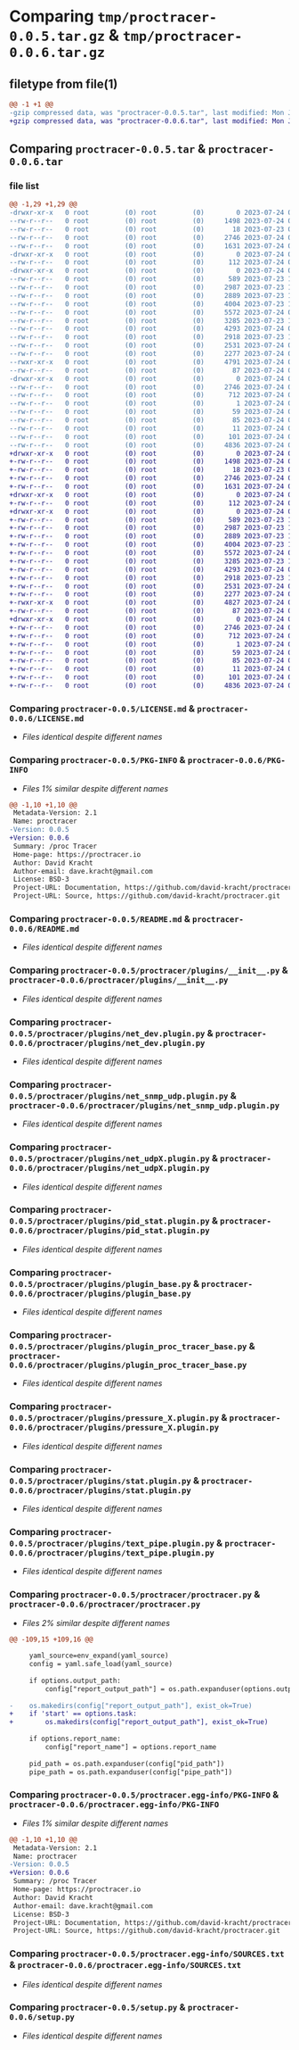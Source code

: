 # Comparing `tmp/proctracer-0.0.5.tar.gz` & `tmp/proctracer-0.0.6.tar.gz`

## filetype from file(1)

```diff
@@ -1 +1 @@
-gzip compressed data, was "proctracer-0.0.5.tar", last modified: Mon Jul 24 08:43:28 2023, max compression
+gzip compressed data, was "proctracer-0.0.6.tar", last modified: Mon Jul 24 08:52:03 2023, max compression
```

## Comparing `proctracer-0.0.5.tar` & `proctracer-0.0.6.tar`

### file list

```diff
@@ -1,29 +1,29 @@
-drwxr-xr-x   0 root         (0) root         (0)        0 2023-07-24 08:43:28.726563 proctracer-0.0.5/
--rw-r--r--   0 root         (0) root         (0)     1498 2023-07-24 07:17:55.000000 proctracer-0.0.5/LICENSE.md
--rw-r--r--   0 root         (0) root         (0)       18 2023-07-23 09:50:38.000000 proctracer-0.0.5/MANIFEST.in
--rw-r--r--   0 root         (0) root         (0)     2746 2023-07-24 08:43:28.726563 proctracer-0.0.5/PKG-INFO
--rw-r--r--   0 root         (0) root         (0)     1631 2023-07-24 06:59:39.000000 proctracer-0.0.5/README.md
-drwxr-xr-x   0 root         (0) root         (0)        0 2023-07-24 08:43:28.722563 proctracer-0.0.5/proctracer/
--rw-r--r--   0 root         (0) root         (0)      112 2023-07-24 08:43:18.000000 proctracer-0.0.5/proctracer/__init__.py
-drwxr-xr-x   0 root         (0) root         (0)        0 2023-07-24 08:43:28.726563 proctracer-0.0.5/proctracer/plugins/
--rw-r--r--   0 root         (0) root         (0)      589 2023-07-23 10:51:33.000000 proctracer-0.0.5/proctracer/plugins/__init__.py
--rw-r--r--   0 root         (0) root         (0)     2987 2023-07-23 10:51:33.000000 proctracer-0.0.5/proctracer/plugins/net_dev.plugin.py
--rw-r--r--   0 root         (0) root         (0)     2889 2023-07-23 10:51:33.000000 proctracer-0.0.5/proctracer/plugins/net_snmp_udp.plugin.py
--rw-r--r--   0 root         (0) root         (0)     4004 2023-07-23 10:51:33.000000 proctracer-0.0.5/proctracer/plugins/net_udpX.plugin.py
--rw-r--r--   0 root         (0) root         (0)     5572 2023-07-24 06:38:58.000000 proctracer-0.0.5/proctracer/plugins/pid_stat.plugin.py
--rw-r--r--   0 root         (0) root         (0)     3285 2023-07-23 10:51:33.000000 proctracer-0.0.5/proctracer/plugins/plugin_base.py
--rw-r--r--   0 root         (0) root         (0)     4293 2023-07-24 08:35:41.000000 proctracer-0.0.5/proctracer/plugins/plugin_proc_tracer_base.py
--rw-r--r--   0 root         (0) root         (0)     2918 2023-07-23 10:51:33.000000 proctracer-0.0.5/proctracer/plugins/pressure_X.plugin.py
--rw-r--r--   0 root         (0) root         (0)     2531 2023-07-24 06:47:49.000000 proctracer-0.0.5/proctracer/plugins/stat.plugin.py
--rw-r--r--   0 root         (0) root         (0)     2277 2023-07-24 06:38:37.000000 proctracer-0.0.5/proctracer/plugins/text_pipe.plugin.py
--rwxr-xr-x   0 root         (0) root         (0)     4791 2023-07-24 08:42:52.000000 proctracer-0.0.5/proctracer/proctracer.py
--rw-r--r--   0 root         (0) root         (0)       87 2023-07-24 08:04:40.000000 proctracer-0.0.5/proctracer/requirements.txt
-drwxr-xr-x   0 root         (0) root         (0)        0 2023-07-24 08:43:28.722563 proctracer-0.0.5/proctracer.egg-info/
--rw-r--r--   0 root         (0) root         (0)     2746 2023-07-24 08:43:28.000000 proctracer-0.0.5/proctracer.egg-info/PKG-INFO
--rw-r--r--   0 root         (0) root         (0)      712 2023-07-24 08:43:28.000000 proctracer-0.0.5/proctracer.egg-info/SOURCES.txt
--rw-r--r--   0 root         (0) root         (0)        1 2023-07-24 08:43:28.000000 proctracer-0.0.5/proctracer.egg-info/dependency_links.txt
--rw-r--r--   0 root         (0) root         (0)       59 2023-07-24 08:43:28.000000 proctracer-0.0.5/proctracer.egg-info/entry_points.txt
--rw-r--r--   0 root         (0) root         (0)       85 2023-07-24 08:43:28.000000 proctracer-0.0.5/proctracer.egg-info/requires.txt
--rw-r--r--   0 root         (0) root         (0)       11 2023-07-24 08:43:28.000000 proctracer-0.0.5/proctracer.egg-info/top_level.txt
--rw-r--r--   0 root         (0) root         (0)      101 2023-07-24 08:43:28.726563 proctracer-0.0.5/setup.cfg
--rw-r--r--   0 root         (0) root         (0)     4836 2023-07-24 07:30:52.000000 proctracer-0.0.5/setup.py
+drwxr-xr-x   0 root         (0) root         (0)        0 2023-07-24 08:52:03.824998 proctracer-0.0.6/
+-rw-r--r--   0 root         (0) root         (0)     1498 2023-07-24 07:17:55.000000 proctracer-0.0.6/LICENSE.md
+-rw-r--r--   0 root         (0) root         (0)       18 2023-07-23 09:50:38.000000 proctracer-0.0.6/MANIFEST.in
+-rw-r--r--   0 root         (0) root         (0)     2746 2023-07-24 08:52:03.824998 proctracer-0.0.6/PKG-INFO
+-rw-r--r--   0 root         (0) root         (0)     1631 2023-07-24 06:59:39.000000 proctracer-0.0.6/README.md
+drwxr-xr-x   0 root         (0) root         (0)        0 2023-07-24 08:52:03.824998 proctracer-0.0.6/proctracer/
+-rw-r--r--   0 root         (0) root         (0)      112 2023-07-24 08:52:02.000000 proctracer-0.0.6/proctracer/__init__.py
+drwxr-xr-x   0 root         (0) root         (0)        0 2023-07-24 08:52:03.824998 proctracer-0.0.6/proctracer/plugins/
+-rw-r--r--   0 root         (0) root         (0)      589 2023-07-23 10:51:33.000000 proctracer-0.0.6/proctracer/plugins/__init__.py
+-rw-r--r--   0 root         (0) root         (0)     2987 2023-07-23 10:51:33.000000 proctracer-0.0.6/proctracer/plugins/net_dev.plugin.py
+-rw-r--r--   0 root         (0) root         (0)     2889 2023-07-23 10:51:33.000000 proctracer-0.0.6/proctracer/plugins/net_snmp_udp.plugin.py
+-rw-r--r--   0 root         (0) root         (0)     4004 2023-07-23 10:51:33.000000 proctracer-0.0.6/proctracer/plugins/net_udpX.plugin.py
+-rw-r--r--   0 root         (0) root         (0)     5572 2023-07-24 06:38:58.000000 proctracer-0.0.6/proctracer/plugins/pid_stat.plugin.py
+-rw-r--r--   0 root         (0) root         (0)     3285 2023-07-23 10:51:33.000000 proctracer-0.0.6/proctracer/plugins/plugin_base.py
+-rw-r--r--   0 root         (0) root         (0)     4293 2023-07-24 08:35:41.000000 proctracer-0.0.6/proctracer/plugins/plugin_proc_tracer_base.py
+-rw-r--r--   0 root         (0) root         (0)     2918 2023-07-23 10:51:33.000000 proctracer-0.0.6/proctracer/plugins/pressure_X.plugin.py
+-rw-r--r--   0 root         (0) root         (0)     2531 2023-07-24 06:47:49.000000 proctracer-0.0.6/proctracer/plugins/stat.plugin.py
+-rw-r--r--   0 root         (0) root         (0)     2277 2023-07-24 06:38:37.000000 proctracer-0.0.6/proctracer/plugins/text_pipe.plugin.py
+-rwxr-xr-x   0 root         (0) root         (0)     4827 2023-07-24 08:50:15.000000 proctracer-0.0.6/proctracer/proctracer.py
+-rw-r--r--   0 root         (0) root         (0)       87 2023-07-24 08:04:40.000000 proctracer-0.0.6/proctracer/requirements.txt
+drwxr-xr-x   0 root         (0) root         (0)        0 2023-07-24 08:52:03.824998 proctracer-0.0.6/proctracer.egg-info/
+-rw-r--r--   0 root         (0) root         (0)     2746 2023-07-24 08:52:03.000000 proctracer-0.0.6/proctracer.egg-info/PKG-INFO
+-rw-r--r--   0 root         (0) root         (0)      712 2023-07-24 08:52:03.000000 proctracer-0.0.6/proctracer.egg-info/SOURCES.txt
+-rw-r--r--   0 root         (0) root         (0)        1 2023-07-24 08:52:03.000000 proctracer-0.0.6/proctracer.egg-info/dependency_links.txt
+-rw-r--r--   0 root         (0) root         (0)       59 2023-07-24 08:52:03.000000 proctracer-0.0.6/proctracer.egg-info/entry_points.txt
+-rw-r--r--   0 root         (0) root         (0)       85 2023-07-24 08:52:03.000000 proctracer-0.0.6/proctracer.egg-info/requires.txt
+-rw-r--r--   0 root         (0) root         (0)       11 2023-07-24 08:52:03.000000 proctracer-0.0.6/proctracer.egg-info/top_level.txt
+-rw-r--r--   0 root         (0) root         (0)      101 2023-07-24 08:52:03.828998 proctracer-0.0.6/setup.cfg
+-rw-r--r--   0 root         (0) root         (0)     4836 2023-07-24 07:30:52.000000 proctracer-0.0.6/setup.py
```

### Comparing `proctracer-0.0.5/LICENSE.md` & `proctracer-0.0.6/LICENSE.md`

 * *Files identical despite different names*

### Comparing `proctracer-0.0.5/PKG-INFO` & `proctracer-0.0.6/PKG-INFO`

 * *Files 1% similar despite different names*

```diff
@@ -1,10 +1,10 @@
 Metadata-Version: 2.1
 Name: proctracer
-Version: 0.0.5
+Version: 0.0.6
 Summary: /proc Tracer
 Home-page: https://proctracer.io
 Author: David Kracht
 Author-email: dave.kracht@gmail.com
 License: BSD-3
 Project-URL: Documentation, https://github.com/david-kracht/proctracer
 Project-URL: Source, https://github.com/david-kracht/proctracer.git
```

### Comparing `proctracer-0.0.5/README.md` & `proctracer-0.0.6/README.md`

 * *Files identical despite different names*

### Comparing `proctracer-0.0.5/proctracer/plugins/__init__.py` & `proctracer-0.0.6/proctracer/plugins/__init__.py`

 * *Files identical despite different names*

### Comparing `proctracer-0.0.5/proctracer/plugins/net_dev.plugin.py` & `proctracer-0.0.6/proctracer/plugins/net_dev.plugin.py`

 * *Files identical despite different names*

### Comparing `proctracer-0.0.5/proctracer/plugins/net_snmp_udp.plugin.py` & `proctracer-0.0.6/proctracer/plugins/net_snmp_udp.plugin.py`

 * *Files identical despite different names*

### Comparing `proctracer-0.0.5/proctracer/plugins/net_udpX.plugin.py` & `proctracer-0.0.6/proctracer/plugins/net_udpX.plugin.py`

 * *Files identical despite different names*

### Comparing `proctracer-0.0.5/proctracer/plugins/pid_stat.plugin.py` & `proctracer-0.0.6/proctracer/plugins/pid_stat.plugin.py`

 * *Files identical despite different names*

### Comparing `proctracer-0.0.5/proctracer/plugins/plugin_base.py` & `proctracer-0.0.6/proctracer/plugins/plugin_base.py`

 * *Files identical despite different names*

### Comparing `proctracer-0.0.5/proctracer/plugins/plugin_proc_tracer_base.py` & `proctracer-0.0.6/proctracer/plugins/plugin_proc_tracer_base.py`

 * *Files identical despite different names*

### Comparing `proctracer-0.0.5/proctracer/plugins/pressure_X.plugin.py` & `proctracer-0.0.6/proctracer/plugins/pressure_X.plugin.py`

 * *Files identical despite different names*

### Comparing `proctracer-0.0.5/proctracer/plugins/stat.plugin.py` & `proctracer-0.0.6/proctracer/plugins/stat.plugin.py`

 * *Files identical despite different names*

### Comparing `proctracer-0.0.5/proctracer/plugins/text_pipe.plugin.py` & `proctracer-0.0.6/proctracer/plugins/text_pipe.plugin.py`

 * *Files identical despite different names*

### Comparing `proctracer-0.0.5/proctracer/proctracer.py` & `proctracer-0.0.6/proctracer/proctracer.py`

 * *Files 2% similar despite different names*

```diff
@@ -109,15 +109,16 @@
     
     yaml_source=env_expand(yaml_source)
     config = yaml.safe_load(yaml_source)
     
     if options.output_path:
         config["report_output_path"] = os.path.expanduser(options.output_path)
     
-    os.makedirs(config["report_output_path"], exist_ok=True)
+    if 'start' == options.task:
+        os.makedirs(config["report_output_path"], exist_ok=True)
     
     if options.report_name:
         config["report_name"] = options.report_name
     
     pid_path = os.path.expanduser(config["pid_path"])
     pipe_path = os.path.expanduser(config["pipe_path"])
```

### Comparing `proctracer-0.0.5/proctracer.egg-info/PKG-INFO` & `proctracer-0.0.6/proctracer.egg-info/PKG-INFO`

 * *Files 1% similar despite different names*

```diff
@@ -1,10 +1,10 @@
 Metadata-Version: 2.1
 Name: proctracer
-Version: 0.0.5
+Version: 0.0.6
 Summary: /proc Tracer
 Home-page: https://proctracer.io
 Author: David Kracht
 Author-email: dave.kracht@gmail.com
 License: BSD-3
 Project-URL: Documentation, https://github.com/david-kracht/proctracer
 Project-URL: Source, https://github.com/david-kracht/proctracer.git
```

### Comparing `proctracer-0.0.5/proctracer.egg-info/SOURCES.txt` & `proctracer-0.0.6/proctracer.egg-info/SOURCES.txt`

 * *Files identical despite different names*

### Comparing `proctracer-0.0.5/setup.py` & `proctracer-0.0.6/setup.py`

 * *Files identical despite different names*

